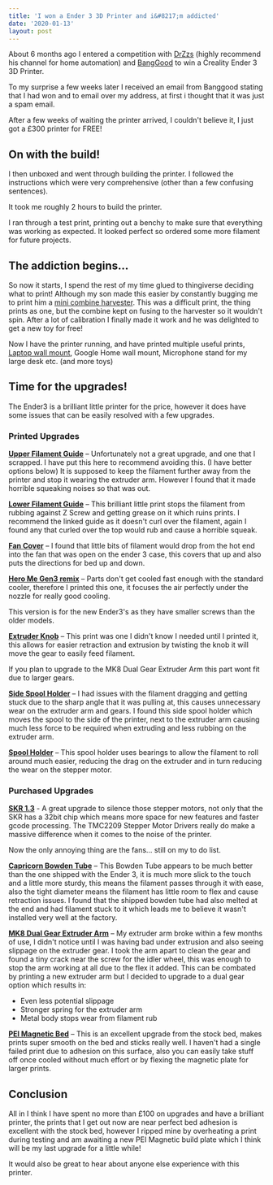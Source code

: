 ```yaml
---
title: 'I won a Ender 3 3D Printer and i&#8217;m addicted'
date: '2020-01-13'
layout: post
---
```

About 6 months ago I entered a competition with [DrZzs](https://www.youtube.com/drzzs) (highly recommend his channel for home automation) and [BangGood](https://www.banggood.com/) to win a Creality Ender 3 3D Printer.

To my surprise a few weeks later I received an email from Banggood stating that I had won and to email over my address, at first i thought that it was just a spam email.

After a few weeks of waiting the printer arrived, I couldn't believe it, I just got a £300 printer for FREE!

## On with the build!

I then unboxed and went through building the printer. I followed the instructions which were very comprehensive (other than a few confusing sentences).

It took me roughly 2 hours to build the printer.

I ran through a test print, printing out a benchy to make sure that everything was working as expected. It looked perfect so ordered some more filament for future projects.

## The addiction begins&#8230;

So now it starts, I spend the rest of my time glued to thingiverse deciding what to print! Although my son made this easier by constantly bugging me to print him a [mini combine harvester](https://www.thingiverse.com/make:670192). This was a difficult print, the thing prints as one, but the combine kept on fusing to the harvester so it wouldn't spin. After a lot of calibration I finally made it work and he was delighted to get a new toy for free!

Now I have the printer running, and have printed multiple useful prints, [Laptop wall mount](https://www.thingiverse.com/thing:2334648), Google Home wall mount, Microphone stand for my large desk etc. (and more toys)

## Time for the upgrades!

The Ender3 is a brilliant little printer for the price, however it does have some issues that can be easily resolved with a few upgrades.

### Printed Upgrades

[**Upper Filament Guide**](https://www.thingiverse.com/thing:2917932) &#8211;
Unfortunately not a great upgrade, and one that I scrapped. I have put this here to recommend avoiding this. (I have better options below)
It is supposed to keep the filament further away from the printer and stop it wearing the extruder arm. However I found that it made horrible squeaking noises so that was out.

[**Lower Fila**](https://www.thingiverse.com/thing:2896612)**[ment Guide](https://www.thingiverse.com/thing:2896612)** &#8211;
This brilliant little print stops the filament from rubbing against Z Screw and getting grease on it which ruins prints.
I recommend the linked guide as it doesn't curl over the filament, again I found any that curled over the top would rub and cause a horrible squeak.

**[Fan Cover](https://www.thingiverse.com/thing:3155772)** &#8211;
I found that little bits of filament would drop from the hot end into the fan that was open on the ender 3 case, this covers that up and also puts the directions for bed up and down.

[**Hero Me Gen3 remix**](https://www.thingiverse.com/thing:3991855) &#8211;
Parts don't get cooled fast enough with the standard cooler, therefore I printed this one, it focuses the air perfectly under the nozzle for really good cooling.

This version is for the new Ender3's as they have smaller screws than the older models.

**[Extruder Knob](https://www.thingiverse.com/thing:3109769)** &#8211;
This print was one I didn't know I needed until I printed it, this allows for easier retraction and extrusion by twisting the knob it will move the gear to easily feed filament.

If you plan to upgrade to the MK8 Dual Gear Extruder Arm this part wont fit due to larger gears.

**[Side Spool Holder](https://www.thingiverse.com/thing:3515835)** &#8211;
I had issues with the filament dragging and getting stuck due to the sharp angle that it was pulling at, this causes unnecessary wear on the extruder arm and gears. I found this side spool holder which moves the spool to the side of the printer, next to the extruder arm causing much less force to be required when extruding and less rubbing on the extruder arm.

[**Spool Holder**](https://www.thingiverse.com/thing:3020026) &#8211;
This spool holder uses bearings to allow the filament to roll around much easier, reducing the drag on the extruder and in turn reducing the wear on the stepper motor.

### Purchased Upgrades

[**SKR 1.3**](https://www.aliexpress.com/item/32980032591.html?spm=a2g0s.9042311.0.0.136b4c4dNnV0Jh) -
A great upgrade to silence those stepper motors, not only that the SKR has a 32bit chip which means more space for new features and faster gcode processing. The TMC2209 Stepper Motor Drivers really do make a massive difference when it comes to the noise of the printer.

Now the only annoying thing are the fans&#8230; still on my to do list.

**[Capricorn Bowden Tube](https://www.aliexpress.com/item/32890419752.html?spm=a2g0s.9042311.0.0.136b4c4dNnV0Jh)** &#8211;
This Bowden Tube appears to be much better than the one shipped with the Ender 3, it is much more slick to the touch and a little more sturdy, this means the filament passes through it with ease, also the tight diameter means the filament has little room to flex and cause retraction issues.
I found that the shipped bowden tube had also melted at the end and had filament stuck to it which leads me to believe it wasn't installed very well at the factory.

[**MK8 Dual Gear Extruder Arm**](https://www.aliexpress.com/item/33041468821.html?spm=a2g0s.9042311.0.0.136b4c4dNnV0Jh) &#8211;
My extruder arm broke within a few months of use, I didn't notice until I was having bad under extrusion and also seeing slippage on the extruder gear. I took the arm apart to clean the gear and found a tiny crack near the screw for the idler wheel, this was enough to stop the arm working at all due to the flex it added. This can be combated by printing a new extruder arm but I decided to upgrade to a dual gear option which results in:
* Even less potential slippage
* Stronger spring for the extruder arm
* Metal body stops wear from filament rub

**[PEI Magnetic Bed](https://www.creality3dofficial.com/collections/cmagnet-tempered-glass/products/pei-magnetic-flexible)** &#8211;
This is an excellent upgrade from the stock bed, makes prints super smooth on the bed and sticks really well. I haven't had a single failed print due to adhesion on this surface, also you can easily take stuff off once cooled without much effort or by flexing the magnetic plate for larger prints.

## Conclusion

All in I think I have spent no more than £100 on upgrades and have a brilliant printer, the prints that I get out now are near perfect bed adhesion is excellent with the stock bed, however I ripped mine by overheating a print during testing and am awaiting a new PEI Magnetic build plate which I think will be my last upgrade for a little while!

It would also be great to hear about anyone else experience with this printer.
